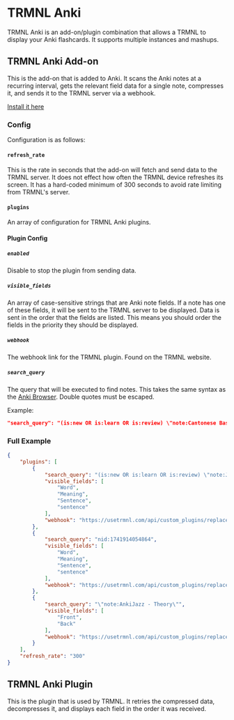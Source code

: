 # TRMNL Anki

TRMNL Anki is an add-on/plugin combination that allows a TRMNL to display your Anki flashcards. It supports multiple instances and mashups.

## TRMNL Anki Add-on

This is the add-on that is added to Anki. It scans the Anki notes at a recurring interval, gets the relevant field data for a single note, compresses it, and sends it to the TRMNL server via a webhook.

[Install it here](https://ankiweb.net/shared/info/415381283)

### Config

Configuration is as follows:

#### `refresh_rate`

This is the rate in seconds that the add-on will fetch and send data to the TRMNL server. It does not effect how often the TRMNL device refreshes its screen. It has a hard-coded minimum of 300 seconds to avoid rate limiting from TRMNL's server.

#### `plugins`

An array of configuration for TRMNL Anki plugins.

#### Plugin Config

##### `enabled`

Disable to stop the plugin from sending data.

##### `visible_fields`

An array of case-sensitive strings that are Anki note fields. If a note has one of these fields, it will be sent to the TRMNL server to be displayed. Data is sent in the order that the fields are listed. This means you should order the fields in the priority they should be displayed.

##### `webhook`

The webhook link for the TRMNL plugin. Found on the TRMNL website.

##### `search_query`

The query that will be executed to find notes. This takes the same syntax as the [Anki Browser](https://docs.ankiweb.net/searching.html). Double quotes must be escaped.

Example:
```json
"search_query": "(is:new OR is:learn OR is:review) \"note:Cantonese Basic\""
```

### Full Example
```json
{
    "plugins": [
        {
            "search_query": "(is:new OR is:learn OR is:review) \"note:Japanese Sentence Mine\"",
            "visible_fields": [
                "Word",
                "Meaning",
                "Sentence",
                "sentence"
            ],
            "webhook": "https://usetrmnl.com/api/custom_plugins/replace-this-1"
        },
        {
            "search_query": "nid:1741914054864",
            "visible_fields": [
                "Word",
                "Meaning",
                "Sentence",
                "sentence"
            ],
            "webhook": "https://usetrmnl.com/api/custom_plugins/replace-this-2"
        },
        {
            "search_query": "\"note:AnkiJazz - Theory\"",
            "visible_fields": [
                "Front",
                "Back"
            ],
            "webhook": "https://usetrmnl.com/api/custom_plugins/replace-this-3"
        }
    ],
    "refresh_rate": "300"
}
```

## TRMNL Anki Plugin

This is the plugin that is used by TRMNL. It retries the compressed data, decompresses it, and displays each field in the order it was received.
